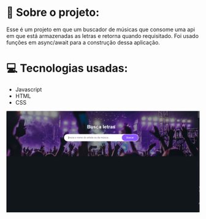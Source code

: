 <h1>🚀 Sobre o projeto:</h1>
<p>Esse é um projeto em que um buscador de músicas que consome uma api em que está armazenadas as letras e retorna quando requisitado. Foi usado funções em async/await para a construção 
dessa aplicação.</p>
<h1>💻 Tecnologias usadas:</h1>
<ul>
<li>Javascript</li>
<li>HTML</li>
<li>CSS</li>
</ul>
<img src="./assets/gif.gif"/>
